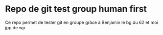 # Repo de git test group human first

Ce repo permet de tester git en groupe grâce à Benjamin le bg du 62 et moi jpp de wp


